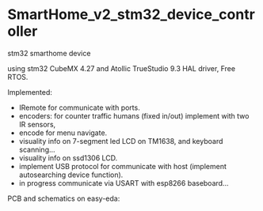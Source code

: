 # SmartHome_v2_stm32_device_controller
stm32 smarthome device

using stm32 CubeMX 4.27 and Atollic TrueStudio 9.3
HAL driver, Free RTOS.

Implemented:
- IRemote for communicate with ports.
- encoders: for counter traffic humans (fixed in/out) implement with two IR sensors,
- encode for menu navigate.
- visuality info on 7-segment led LCD on TM1638, and keyboard scanning...
- visuality info on ssd1306 LCD.
- implement USB protocol for communicate with host (implement autosearching device function).
- in progress communicate via USART with esp8266 baseboard...

PCB and  schematics on easy-eda:
